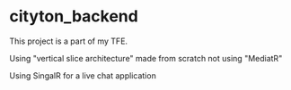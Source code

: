 # cityton_backend

This project is a part of my TFE.

Using "vertical slice architecture" made from scratch not using "MediatR"

Using SingalR for a live chat application
